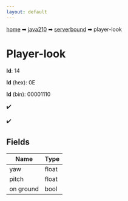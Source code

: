 ```yaml
---
layout: default
---
```


[home](/) ➡ [java210](/protocol/java210) ➡ [serverbound](/protocol/java210/serverbound) ➡ player-look

# Player-look

**Id**: 14

**Id** (hex): 0E

**Id** (bin): 00001110

✔️

✔️

## Fields

Name | Type
---|---
yaw | float
pitch | float
on ground | bool

